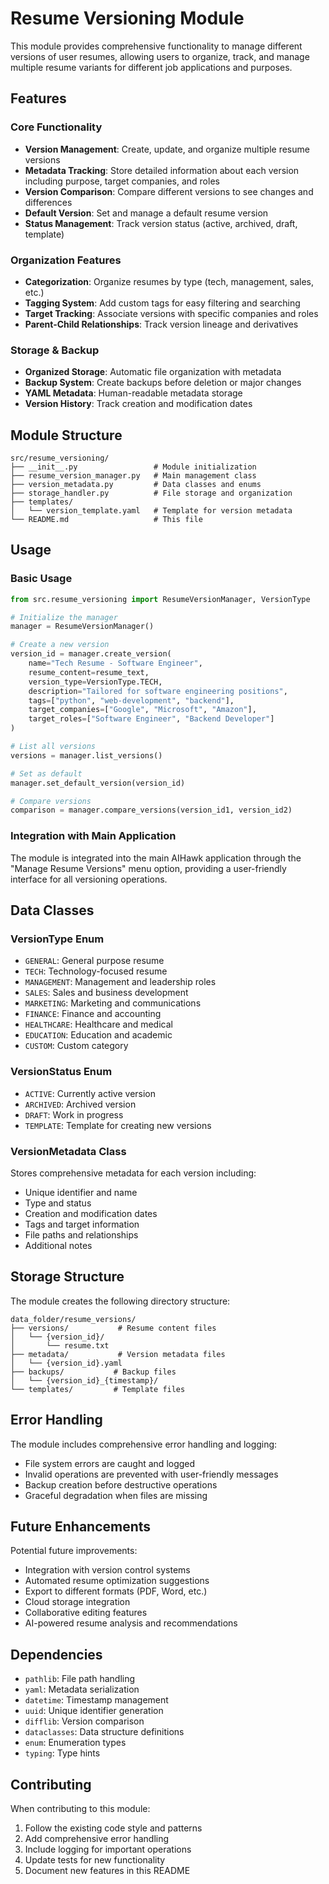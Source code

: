 # Resume Versioning Module

This module provides comprehensive functionality to manage different versions of user resumes, allowing users to organize, track, and manage multiple resume variants for different job applications and purposes.

## Features

### Core Functionality
- **Version Management**: Create, update, and organize multiple resume versions
- **Metadata Tracking**: Store detailed information about each version including purpose, target companies, and roles
- **Version Comparison**: Compare different versions to see changes and differences
- **Default Version**: Set and manage a default resume version
- **Status Management**: Track version status (active, archived, draft, template)

### Organization Features
- **Categorization**: Organize resumes by type (tech, management, sales, etc.)
- **Tagging System**: Add custom tags for easy filtering and searching
- **Target Tracking**: Associate versions with specific companies and roles
- **Parent-Child Relationships**: Track version lineage and derivatives

### Storage & Backup
- **Organized Storage**: Automatic file organization with metadata
- **Backup System**: Create backups before deletion or major changes
- **YAML Metadata**: Human-readable metadata storage
- **Version History**: Track creation and modification dates

## Module Structure

```
src/resume_versioning/
├── __init__.py                 # Module initialization
├── resume_version_manager.py   # Main management class
├── version_metadata.py         # Data classes and enums
├── storage_handler.py          # File storage and organization
├── templates/
│   └── version_template.yaml   # Template for version metadata
└── README.md                   # This file
```

## Usage

### Basic Usage

```python
from src.resume_versioning import ResumeVersionManager, VersionType

# Initialize the manager
manager = ResumeVersionManager()

# Create a new version
version_id = manager.create_version(
    name="Tech Resume - Software Engineer",
    resume_content=resume_text,
    version_type=VersionType.TECH,
    description="Tailored for software engineering positions",
    tags=["python", "web-development", "backend"],
    target_companies=["Google", "Microsoft", "Amazon"],
    target_roles=["Software Engineer", "Backend Developer"]
)

# List all versions
versions = manager.list_versions()

# Set as default
manager.set_default_version(version_id)

# Compare versions
comparison = manager.compare_versions(version_id1, version_id2)
```

### Integration with Main Application

The module is integrated into the main AIHawk application through the "Manage Resume Versions" menu option, providing a user-friendly interface for all versioning operations.

## Data Classes

### VersionType Enum
- `GENERAL`: General purpose resume
- `TECH`: Technology-focused resume
- `MANAGEMENT`: Management and leadership roles
- `SALES`: Sales and business development
- `MARKETING`: Marketing and communications
- `FINANCE`: Finance and accounting
- `HEALTHCARE`: Healthcare and medical
- `EDUCATION`: Education and academic
- `CUSTOM`: Custom category

### VersionStatus Enum
- `ACTIVE`: Currently active version
- `ARCHIVED`: Archived version
- `DRAFT`: Work in progress
- `TEMPLATE`: Template for creating new versions

### VersionMetadata Class
Stores comprehensive metadata for each version including:
- Unique identifier and name
- Type and status
- Creation and modification dates
- Tags and target information
- File paths and relationships
- Additional notes

## Storage Structure

The module creates the following directory structure:

```
data_folder/resume_versions/
├── versions/           # Resume content files
│   └── {version_id}/
│       └── resume.txt
├── metadata/           # Version metadata files
│   └── {version_id}.yaml
├── backups/           # Backup files
│   └── {version_id}_{timestamp}/
└── templates/         # Template files
```

## Error Handling

The module includes comprehensive error handling and logging:
- File system errors are caught and logged
- Invalid operations are prevented with user-friendly messages
- Backup creation before destructive operations
- Graceful degradation when files are missing

## Future Enhancements

Potential future improvements:
- Integration with version control systems
- Automated resume optimization suggestions
- Export to different formats (PDF, Word, etc.)
- Cloud storage integration
- Collaborative editing features
- AI-powered resume analysis and recommendations

## Dependencies

- `pathlib`: File path handling
- `yaml`: Metadata serialization
- `datetime`: Timestamp management
- `uuid`: Unique identifier generation
- `difflib`: Version comparison
- `dataclasses`: Data structure definitions
- `enum`: Enumeration types
- `typing`: Type hints

## Contributing

When contributing to this module:
1. Follow the existing code style and patterns
2. Add comprehensive error handling
3. Include logging for important operations
4. Update tests for new functionality
5. Document new features in this README
